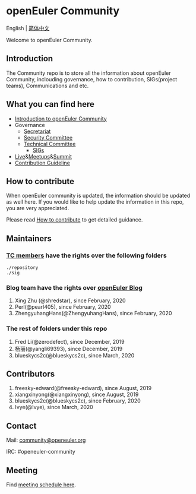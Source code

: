 # openEuler Community
English | [简体中文](./README_cn.md)

Welcome to openEuler Community.


## Introduction

The Community repo is to store all the information about openEuler Community, inclouding governance, how to contribution, SIGs(project teams), Communications and etc. 

## What you can find here

- [Introduction to openEuler Community](/en/governance)
- Governance
    - [Secretariat](/en/secretariat)
    - [Security Committee](/zh/security-committee)
    - [Technical Committee](/en/security-committee)
        - [SIGs](https://openeuler.org/en/sig/sig-list/)
- [Live](https://openeuler.org/en/interaction/live-list/)&[Meetups](https://openeuler.org/en/interaction/salon-list/)&[Summit](https://openeuler.org/en/interaction/summit-list/)
- [Contribution Guideline](https://openeuler.org/en/community/contribution/)



## How to contribute

When openEuler community is updated, the information should be updated as well here. If you would like to help update the information in this repo, you are very appreciated. 

Please read [How to contribute](CONTRIBUTING.md) to get detailed guidance.

## Maintainers

### [TC members](/en/technical-committee) have the rights over the following folders
    ./repository
    ./sig

### Blog team have the rights over [openEuler Blog](https://gitee.com/openeuler/website-v2/tree/master/web-ui/docs/en/blog)
1. Xing Zhu (@shredstar), since February, 2020
2. Perl(@pearl405), since February, 2020
3. ZhengyuhangHans(@ZhengyuhangHans), since February, 2020

### The rest of folders under this repo
1. Fred Li(@zerodefect), since December, 2019
2. 杨丽(@yangli69393), since December, 2019
3. blueskycs2c(@blueskycs2c), since March, 2020

## Contributors
1. freesky-edward(@freesky-edward), since August, 2019
2. xiangxinyong(@xiangxinyong), since August, 2019
3. blueskycs2c(@blueskycs2c), since February, 2020
4. Ivye(@Ivye), since March, 2020

## Contact

Mail: community@openeuler.org

IRC: #openeuler-community

## Meeting

Find [meeting schedule here](/meeting_records/README.md).
